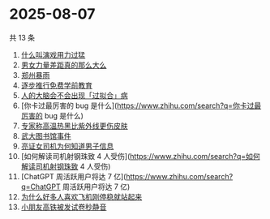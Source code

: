 # 2025-08-07

共 13 条

<!-- BEGIN -->
<!-- 最后更新时间 Thu Aug 07 2025 16:14:08 GMT+0800 (China Standard Time) -->

1. [什么叫演戏用力过猛](https://www.zhihu.com/search?q=什么叫演戏用力过猛)
1. [男女力量差距真的那么大么](https://www.zhihu.com/search?q=男女力量差距真的那么大么)
1. [郑州暴雨](https://www.zhihu.com/search?q=郑州暴雨)
1. [逐步推行免费学前教育](https://www.zhihu.com/search?q=逐步推行免费学前教育)
1. [人的大脑会不会出现「过拟合」病](https://www.zhihu.com/search?q=人的大脑会不会出现「过拟合」病)
1. [你卡过最厉害的 bug 是什么](https://www.zhihu.com/search?q=你卡过最厉害的 bug
   是什么)
1. [专家称高温热黑比紫外线更伤皮肤](https://www.zhihu.com/search?q=专家称高温热黑比紫外线更伤皮肤)
1. [武大图书馆事件](https://www.zhihu.com/search?q=武大图书馆事件)
1. [亮证女司机为何知道男子信息](https://www.zhihu.com/search?q=亮证女司机为何知道男子信息)
1. [如何解读司机射钢珠致 4
   人受伤](https://www.zhihu.com/search?q=如何解读司机射钢珠致 4 人受伤)
1. [ChatGPT 周活跃用户将达 7 亿](https://www.zhihu.com/search?q=ChatGPT
   周活跃用户将达 7 亿)
1. [为什么好多人喜欢飞机刚停稳就站起来](https://www.zhihu.com/search?q=为什么好多人喜欢飞机刚停稳就站起来)
1. [小朋友高铁被发试卷秒静音](https://www.zhihu.com/search?q=小朋友高铁被发试卷秒静音)

<!-- END -->
